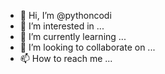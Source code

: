 - 👋 Hi, I’m @pythoncodi
- 👀 I’m interested in ...
- 🌱 I’m currently learning ...
- 💞️ I’m looking to collaborate on ...
- 📫 How to reach me ...

<!---
pythoncodi/pythoncodi is a ✨ special ✨ repository because its `README.md` (this file) appears on your GitHub profile.
You can click the Preview link to take a look at your changes.
--->
